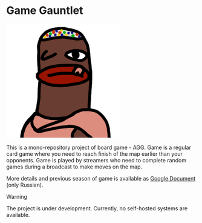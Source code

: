 # Game Gauntlet

![AGG2 logo](./web/src/wasmJsMain/resources/favicon.png)

This is a mono-repository project of board game - AGG.
Game is a regular card game where you need to reach finish of the map
earlier than your opponents. Game is played by streamers who need to
complete random games during a broadcast to make moves on the map.

More details and previous season of game is available as [Google Document](https://docs.google.com/spreadsheets/d/e/2PACX-1vSvEtLaq5oGNNZws5vAw0DVoO3tzBMLTjwpR-MFQE2QDu91zWRCQ3NohDAaHNCnb3eaUoCq8f4HuWnj/pubhtml) (only Russian).

> [!WARNING]
> The project is under development. Currently, no self-hosted systems are available.
